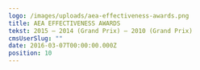 ```yaml
---
logo: /images/uploads/aea-effectiveness-awards.png
title: AEA EFFECTIVENESS AWARDS
tekst: 2015 – 2014 (Grand Prix) – 2010 (Grand Prix)
cmsUserSlug: ""
date: 2016-03-07T00:00:00.000Z
position: 10
---
```


